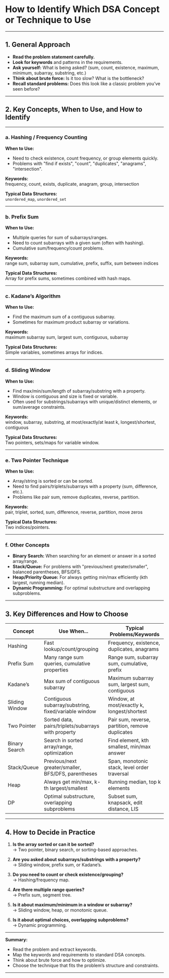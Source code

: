 # How to Identify Which DSA Concept or Technique to Use

---

## 1. General Approach

- **Read the problem statement carefully.**
- **Look for keywords** and patterns in the requirements.
- **Ask yourself:** What is being asked? (sum, count, existence, maximum, minimum, subarray, substring, etc.)
- **Think about brute force:** Is it too slow? What is the bottleneck?
- **Recall standard problems:** Does this look like a classic problem you’ve seen before?

---

## 2. Key Concepts, When to Use, and How to Identify

---

### a. Hashing / Frequency Counting

**When to Use:**
- Need to check existence, count frequency, or group elements quickly.
- Problems with "find if exists", "count", "duplicates", "anagrams", "intersection".

**Keywords:**  
frequency, count, exists, duplicate, anagram, group, intersection

**Typical Data Structures:**  
`unordered_map`, `unordered_set`

---

### b. Prefix Sum

**When to Use:**
- Multiple queries for sum of subarrays/ranges.
- Need to count subarrays with a given sum (often with hashing).
- Cumulative sum/frequency/count problems.

**Keywords:**  
range sum, subarray sum, cumulative, prefix, suffix, sum between indices

**Typical Data Structures:**  
Array for prefix sums, sometimes combined with hash maps.

---

### c. Kadane’s Algorithm

**When to Use:**
- Find the maximum sum of a contiguous subarray.
- Sometimes for maximum product subarray or variations.

**Keywords:**  
maximum subarray sum, largest sum, contiguous, subarray

**Typical Data Structures:**  
Simple variables, sometimes arrays for indices.

---

### d. Sliding Window

**When to Use:**
- Find max/min/sum/length of subarray/substring with a property.
- Window is contiguous and size is fixed or variable.
- Often used for substrings/subarrays with unique/distinct elements, or sum/average constraints.

**Keywords:**  
window, subarray, substring, at most/exactly/at least k, longest/shortest, contiguous

**Typical Data Structures:**  
Two pointers, sets/maps for variable window.

---

### e. Two Pointer Technique

**When to Use:**
- Array/string is sorted or can be sorted.
- Need to find pairs/triplets/subarrays with a property (sum, difference, etc.).
- Problems like pair sum, remove duplicates, reverse, partition.

**Keywords:**  
pair, triplet, sorted, sum, difference, reverse, partition, move zeros

**Typical Data Structures:**  
Two indices/pointers.

---

### f. Other Concepts

- **Binary Search:** When searching for an element or answer in a sorted array/range.
- **Stack/Queue:** For problems with "previous/next greater/smaller", balanced parentheses, BFS/DFS.
- **Heap/Priority Queue:** For always getting min/max efficiently (kth largest, running median).
- **Dynamic Programming:** For optimal substructure and overlapping subproblems.

---

## 3. Key Differences and How to Choose

| Concept         | Use When...                                              | Typical Problems/Keywords                        |
|-----------------|---------------------------------------------------------|--------------------------------------------------|
| Hashing         | Fast lookup/count/grouping                              | Frequency, existence, duplicates, anagrams       |
| Prefix Sum      | Many range sum queries, cumulative properties           | Range sum, subarray sum, cumulative, prefix      |
| Kadane’s        | Max sum of contiguous subarray                          | Maximum subarray sum, largest sum, contiguous    |
| Sliding Window  | Contiguous subarray/substring, fixed/variable window    | Window, at most/exactly k, longest/shortest      |
| Two Pointer     | Sorted data, pairs/triplets/subarrays with property     | Pair sum, reverse, partition, remove duplicates  |
| Binary Search   | Search in sorted array/range, optimization              | Find element, kth smallest, min/max answer       |
| Stack/Queue     | Previous/next greater/smaller, BFS/DFS, parentheses     | Span, monotonic stack, level order traversal     |
| Heap            | Always get min/max, k-th largest/smallest               | Running median, top k elements                   |
| DP              | Optimal substructure, overlapping subproblems           | Subset sum, knapsack, edit distance, LIS         |

---

## 4. How to Decide in Practice

1. **Is the array sorted or can it be sorted?**  
   → Two pointer, binary search, or sorting-based approaches.

2. **Are you asked about subarrays/substrings with a property?**  
   → Sliding window, prefix sum, or Kadane’s.

3. **Do you need to count or check existence/grouping?**  
   → Hashing/frequency map.

4. **Are there multiple range queries?**  
   → Prefix sum, segment tree.

5. **Is it about maximum/minimum in a window or subarray?**  
   → Sliding window, heap, or monotonic queue.

6. **Is it about optimal choices, overlapping subproblems?**  
   → Dynamic programming.

---

**Summary:**  
- Read the problem and extract keywords.
- Map the keywords and requirements to standard DSA concepts.
- Think about brute force and how to optimize.
- Choose the technique that fits the problem’s structure and constraints.

---